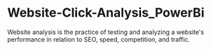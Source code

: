 # Website-Click-Analysis_PowerBi
Website analysis is the practice of testing and analyzing a website's performance in relation to SEO, speed,  competition, and traffic.
